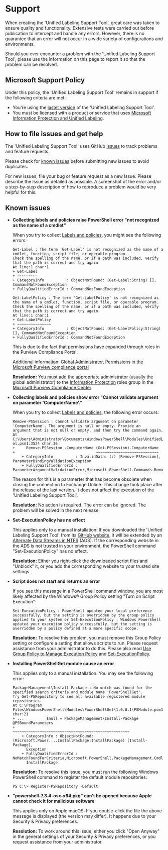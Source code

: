# Support

When creating the 'Unified Labeling Support Tool', great care was taken to ensure quality and functionality. Extensive tests were carried out before publication to intercept and handle any errors. However, there is no guarantee that an error will not occur in a wide variety of configurations and environments.

Should you ever encounter a problem with the 'Unified Labeling Support Tool', please use the information on this page to report it so that the problem can be resolved.

## Microsoft Support Policy  

Under this policy, the 'Unified Labeling Support Tool' remains in support if the following criteria are met:

- You're using the [lastet version](https://aka.ms/UnifiedLabelingSupportTool/Latest) of the 'Unified Labeling Support Tool'.
- You must be licensed with a product or service that uses [Microsoft Information Protection and Unified Labeling](https://www.microsoft.com/en-us/us-partner-blog/2018/11/05/microsoft-information-protection-and-unified-labeling/).

## How to file issues and get help  

The 'Unified Labeling Support Tool' uses GitHub [Issues](https://github.com/microsoft/UnifiedLabelingSupportTool/issues) to track problems and feature requests.

Please check for [known issues](https://github.com/microsoft/UnifiedLabelingSupportTool/blob/main/SUPPORT.md#known-issues) before submitting new issues to avoid duplicates.

For new issues, file your bug or feature request as a new Issue. Please describe the Issue as detailed as possible. A screenshot of the error and/or a step-by-step description of how to reproduce a problem would be very helpful for this.

## Known issues

* **Collecting labels and policies raise PowerShell error "not recognized as the name of a cmdlet"**

    When you try to collect [Labels and policies](https://microsoft.github.io/UnifiedLabelingSupportTool/#[L]_Labels_and_policies_/_-CollectLabelsAndPolicies), you might see the following errors:
    
    ```Text
    Get-Label : The term 'Get-Label' is not recognized as the name of a cmdlet, function, script file, or operable program.
    Check the spelling of the name, or if a path was included, verify that the path is correct and try again.
    At line:1 char:1
    + Get-Label
    + ~~~~~~~~~
    + CategoryInfo          : ObjectNotFound: (Get-Label:String) [], CommandNotFoundException
    + FullyQualifiedErrorId : CommandNotFoundException
    ```
    
    ```Text
    Get-LabelPolicy : The term 'Get-LabelPolicy' is not recognized as the name of a cmdlet, function, script file, or operable program.
    Check the spelling of the name, or if a path was included, verify that the path is correct and try again.
    At line:1 char:1
    + Get-LabelPolicy
    + ~~~~~~~~~~~~~~~
    + CategoryInfo          : ObjectNotFound: (Get-LabelPolicy:String) [], CommandNotFoundException
    + FullyQualifiedErrorId : CommandNotFoundException
    ```    

    This is due to the fact that permissions have expanded through roles in the Purview Compliance Portal.
    
    Additional information: [Global Administrator](https://learn.microsoft.com/en-us/azure/active-directory/roles/permissions-reference#global-administrator), 
    [Permissions in the Microsoft Purview compliance portal](https://learn.microsoft.com/en-us/microsoft-365/compliance/microsoft-365-compliance-center-permissions?view=o365-worldwide)    
    
    **Resolution:** You must add the appropriate administrator (usually the global administrator) to the [Information Protection](https://learn.microsoft.com/en-us/microsoft-365/security/office-365-security/scc-permissions?view=o365-worldwide#role-groups-in-microsoft-defender-for-office-365-and-microsoft-purview-compliance) roles group in the [Microsoft Purview Compliance Center](https://compliance.microsoft.com/compliancecenterpermissions).

* **Collecting labels and policies show error "Cannot validate argument on parameter 'ComputerName'."**

    When you try to collect [Labels and policies](https://microsoft.github.io/UnifiedLabelingSupportTool/#[L]_Labels_and_policies_/_-CollectLabelsAndPolicies), the following error occurs:
    
    ```Text
    Remove-PSSession : Cannot validate argument on parameter 'ComputerName'. The argument is null or empty. Provide an
    argument that is not null or empty, and then try the command again.
    At C:\Users\Administrator\Documents\WindowsPowerShell\Modules\UnifiedLabelingSupportTool\3.0.9\UnifiedLabelingSupportTo
    ol.psm1:3524 char:36
    +     Remove-PSSession -ComputerName (Get-PSSession).ComputerName
    +                                    ~~~~~~~~~~~~~~~~~~~~~~~~~~~~
        + CategoryInfo          : InvalidData: (:) [Remove-PSSession], ParameterBindingValidationException
        + FullyQualifiedErrorId : ParameterArgumentValidationError,Microsoft.PowerShell.Commands.RemovePSSessionCommand
    ```    

    The reason for this is a paramerter that has become obsolete when closing the connection to Exchange Online. This change took place after the release of the last version. It does not affect the execution of the 'Unified Labeling Support Tool'.
    
    **Resolution:** No action is required. The error can be ignored. The problem will be solved in the next release.

* **Set-ExecutionPolicy has no effect**

    This applies only to a manual installation: If you downloaded the 'Unified Labeling Support Tool' from its [GitHub website](https://aka.ms/UnifiedLabelingSupportTool/Latest), it will be extended by an [Alternate Data Streams in NTFS](https://blogs.technet.microsoft.com/askcore/2013/03/24/alternate-data-streams-in-ntfs) (ADS). If the corresponding website in the ADS is not trusted in your environment, the PowerShell command "Set-ExecutionPolicy" has no effect.

    **Resolution:** Either you right-click the downloaded script files and "Unblock" it, or you add the corresponding website to your trusted site settings.

* **Script does not start and returns an error**

    If you see this message in a PowerShell command window, you are most likely affected by the Windows® Group Policy setting "Turn on Script Execution":

    ```Text
    Set-ExecutionPolicy : PowerShell updated your local preference successfully, but the setting is overridden by the group policy applied to your system or Set-ExecutionPolicy : Windows PowerShell updated your execution policy successfully, but the setting is overridden by a policy defined at a more specific scope.
    ```

    **Resolution:** To resolve this problem, you must remove this Group Policy setting or configure a setting that allows scripts to run. Please request assistance from your administrator to do this. Please also read [Use Group Policy to Manage Execution Policy](https://docs.microsoft.com/en-us/powershell/module/microsoft.powershell.core/about/about_execution_policies?view=powershell-5.1#use-group-policy-to-manage-execution-policy) and [Set-ExecutionPolicy](https://docs.microsoft.com/en-us/powershell/module/microsoft.powershell.security/set-executionpolicy?view=powershell-5.1).

* **Installing PowerShellGet module cause an error**

    This applies only to a manual installation. You may see the following error:

    ```Text
    PackageManagement\Install-Package : No match was found for the specified search criteria and module name 'PowerShellGet'.
    Try Get-PSRepository to see all available registered module repositories.
    At C:\Program Files\WindowsPowerShell\Modules\PowerShellGet\1.0.0.1\PSModule.psm1:1772 char:21
    + ...          $null = PackageManagement\Install-Package @PSBoundParameters
    +                      ~~~~~~~~~~~~~~~~~~~~~~~~~~~~~~~~~~~~~~~~~~~~~~~~~~~~
        + CategoryInfo : ObjectNotFound: (Microsoft.Power....InstallPackage:InstallPackage) [Install-Package],
          Exception
        + FullyQualifiedErrorId : NoMatchFoundForCriteria,Microsoft.PowerShell.PackageManagement.Cmdlets.
          InstallPackage
    ```

    **Resolution:** To resolve this issue, you must run the following Windows PowerShell command to register the default module repositories:

    ```Text
    PS C:\> Register-PSRepository -Default
    ```

* **"powershell-7.3.4-osx-x64.pkg" can't be opened because Apple cannot check it for malicious software** 

    This applies only on Apple macOS: If you double-click the file the above message is displayed (the version may differ). It happens due to your Security & Privacy preferences.

    **Resolution:** To work around this issue, either you click "Open Anyway" in the general settings of your Security & Privacy preferences, or you request assistance from your administrator.



